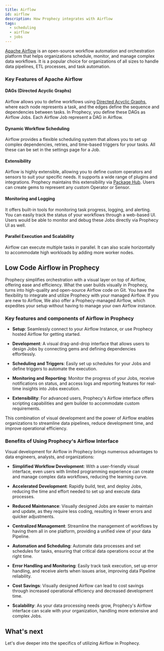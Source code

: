 ```yaml
---
title: Airflow
id: airflow
description: How Prophecy integrates with Airflow
tags:
  - scheduling
  - airflow
  - jobs
---
```


[Apache Airflow](https://airflow.apache.org/) is an open-source workflow automation and orchestration platform that helps organizations schedule, monitor, and manage complex data workflows.
It is a popular choice for organizations of all sizes to handle data pipelines, ETL processes, and task automation.

### Key Features of Apache Airflow

#### DAGs (Directed Acyclic Graphs)

Airflow allows you to define workflows using [Directed Acyclic Graphs](https://airflow.apache.org/docs/apache-airflow/stable/core-concepts/dags.html), where each node represents a task, and the edges define the sequence and dependencies between tasks. In Prophecy, you define these DAGs as Airflow Jobs. Each Airflow Job represent a DAG in Airflow.

#### Dynamic Workflow Scheduling

Airflow provides a flexible scheduling system that allows you to set up complex dependencies, retries, and time-based triggers for your tasks. All these can be set in the settings page for a Job.

#### Extensibility

Airflow is highly extensible, allowing you to define custom operators and sensors to suit your specific needs. It supports a wide range of plugins and integrations. Prophecy maintains this extensibility via [Package Hub](docs/extensibility/package-hub/package-hub.md). Users can create gems to represent any custom Operator or Sensor.

#### Monitoring and Logging

It offers built-in tools for monitoring task progress, logging, and alerting. You can easily track the status of your workflows through a web-based UI. Users would be able to monitor and debug these Jobs directly via Prophecy UI as well.

#### Parallel Execution and Scalability

Airflow can execute multiple tasks in parallel. It can also scale horizontally to accommodate high workloads by adding more worker nodes.

## Low Code Airflow in Prophecy

Prophecy simplifies orchestration with a visual layer on top of Airflow, offering ease and efficiency. What the user builds visually in Prophecy, turns into high-quality and open-source Airflow code on Git.
You have the flexibility to integrate and utilize Prophecy with your managed Airflow. If you are new to Airflow, We also offer a Prophecy-managed Airflow, which expedites your setup without having to manage your own Airflow instance.

### Key features and components of Airflow in Prophecy

- **Setup**: Seamlessly connect to your Airflow Instance, or use Prophecy hosted Airflow for getting started.

- **Development**: A visual drag-and-drop interface that allows users to design Jobs by connecting gems and defining dependencies effortlessly.

- **Scheduling and Triggers**: Easily set up schedules for your Jobs and define triggers to automate the execution.

- **Monitoring and Reporting**: Monitor the progress of your Jobs, receive notifications on status, and access logs and reporting features for real-time insights into Jobs execution.

- **Extensibility**: For advanced users, Prophecy's Airflow interface offers scripting capabilities and gem builder to accommodate custom requirements.

This combination of visual development and the power of Airflow enables organizations to streamline data pipelines, reduce development time, and improve operational efficiency.

### Benefits of Using Prophecy's Airflow Interface

Visual development for Airflow in Prophecy brings numerous advantages to data engineers, analysts, and organizations:

- **Simplified Workflow Development**: With a user-friendly visual interface, even users with limited programming experience can create and manage complex data workflows, reducing the learning curve.

- **Accelerated Development**: Rapidly build, test, and deploy Jobs, reducing the time and effort needed to set up and execute data processes.

- **Reduced Maintenance**: Visually designed Jobs are easier to maintain and update, as they require less coding, resulting in fewer errors and quicker adjustments.

- **Centralized Management**: Streamline the management of workflows by having them all in one platform, providing a unified view of your data Pipeline.

- **Automation and Scheduling**: Automate data processes and set schedules for tasks, ensuring that critical data operations occur at the right time.

- **Error Handling and Monitoring**: Easily track task execution, set up error handling, and receive alerts when issues arise, improving data Pipeline reliability.

- **Cost Savings**: Visually designed Airflow can lead to cost savings through increased operational efficiency and decreased development time.

- **Scalability**: As your data processing needs grow, Prophecy's Airflow interface can scale with your organization, handling more extensive and complex Jobs.

## What's next

Let's dive deeper into the specifics of utilizing Airflow in Prophecy.
